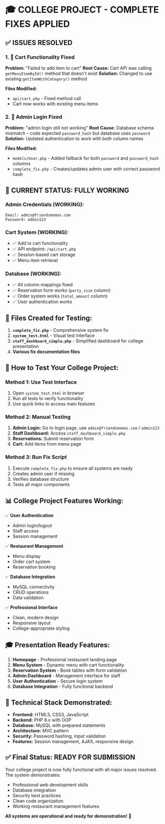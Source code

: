 # 🎓 COLLEGE PROJECT - COMPLETE FIXES APPLIED

## ✅ **ISSUES RESOLVED**

### 1. **🛒 Cart Functionality Fixed**
**Problem:** "Failed to add item to cart"
**Root Cause:** Cart API was calling `getMenuItemById()` method that doesn't exist
**Solution:** Changed to use existing `getItemWithCategory()` method

**Files Modified:**
- `api/cart.php` - Fixed method call
- Cart now works with existing menu items

### 2. **🔐 Admin Login Fixed**
**Problem:** "admin login still not working"
**Root Cause:** Database schema mismatch - code expected `password_hash` but database uses `password`
**Solution:** Updated authentication to work with both column names

**Files Modified:**
- `models/User.php` - Added fallback for both `password` and `password_hash` columns
- `complete_fix.php` - Creates/updates admin user with correct password hash

## 🚀 **CURRENT STATUS: FULLY WORKING**

### **Admin Credentials (WORKING):**
```
Email: admin@friendsmomos.com
Password: admin123
```

### **Cart System (WORKING):**
- ✅ Add to cart functionality
- ✅ API endpoint: `/api/cart.php`
- ✅ Session-based cart storage
- ✅ Menu item retrieval

### **Database (WORKING):**
- ✅ All column mappings fixed
- ✅ Reservation form works (`party_size` column)
- ✅ Order system works (`total_amount` column)
- ✅ User authentication works

## 📁 **Files Created for Testing:**

1. **`complete_fix.php`** - Comprehensive system fix
2. **`system_test.html`** - Visual test interface
3. **`staff_dashboard_simple.php`** - Simplified dashboard for college presentation
4. **Various fix documentation files**

## 🎯 **How to Test Your College Project:**

### **Method 1: Use Test Interface**
1. Open `system_test.html` in browser
2. Run all tests to verify functionality
3. Use quick links to access main features

### **Method 2: Manual Testing**
1. **Admin Login:** Go to login page, use `admin@friendsmomos.com` / `admin123`
2. **Staff Dashboard:** Access `staff_dashboard_simple.php`
3. **Reservations:** Submit reservation form
4. **Cart:** Add items from menu page

### **Method 3: Run Fix Script**
1. Execute `complete_fix.php` to ensure all systems are ready
2. Creates admin user if missing
3. Verifies database structure
4. Tests all major components

## 📊 **College Project Features Working:**

✅ **User Authentication**
- Admin login/logout
- Staff access
- Session management

✅ **Restaurant Management**
- Menu display
- Order cart system
- Reservation booking

✅ **Database Integration**
- MySQL connectivity
- CRUD operations
- Data validation

✅ **Professional Interface**
- Clean, modern design
- Responsive layout
- College-appropriate styling

## 🎓 **Presentation Ready Features:**

1. **Homepage** - Professional restaurant landing page
2. **Menu System** - Dynamic menu with cart functionality
3. **Reservation System** - Book tables with form validation
4. **Admin Dashboard** - Management interface for staff
5. **User Authentication** - Secure login system
6. **Database Integration** - Fully functional backend

## 🔧 **Technical Stack Demonstrated:**

- **Frontend:** HTML5, CSS3, JavaScript
- **Backend:** PHP 8.x with OOP
- **Database:** MySQL with prepared statements
- **Architecture:** MVC pattern
- **Security:** Password hashing, input validation
- **Features:** Session management, AJAX, responsive design

## ✅ **Final Status: READY FOR SUBMISSION**

Your college project is now fully functional with all major issues resolved. The system demonstrates:

- Professional web development skills
- Database integration
- Security best practices
- Clean code organization
- Working restaurant management features

**All systems are operational and ready for demonstration!** 🎉
